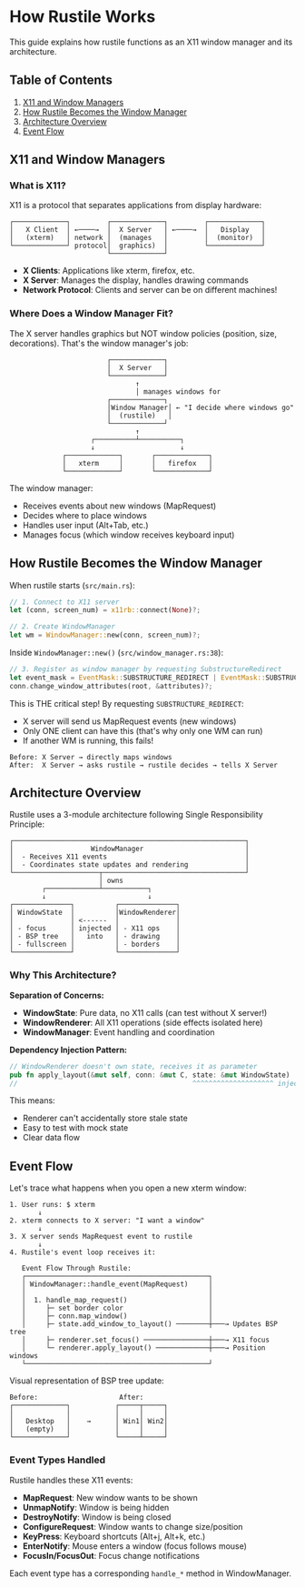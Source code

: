 # How Rustile Works

This guide explains how rustile functions as an X11 window manager and its architecture.

## Table of Contents

1. [X11 and Window Managers](#x11-and-window-managers)
2. [How Rustile Becomes the Window Manager](#how-rustile-becomes-the-window-manager)
3. [Architecture Overview](#architecture-overview)
4. [Event Flow](#event-flow)

## X11 and Window Managers

### What is X11?

X11 is a protocol that separates applications from display hardware:

```text
┌─────────────┐         ┌─────────────┐         ┌─────────────┐
│   X Client  │ ←────→  │  X Server   │ ←────→  │   Display   │
│   (xterm)   │ network │  (manages   │         │  (monitor)  │
└─────────────┘ protocol│  graphics)  │         └─────────────┘
                        └─────────────┘
```

- **X Clients**: Applications like xterm, firefox, etc.
- **X Server**: Manages the display, handles drawing commands
- **Network Protocol**: Clients and server can be on different machines!

### Where Does a Window Manager Fit?

The X server handles graphics but NOT window policies (position, size, decorations). That's the window manager's job:

```text
                        ┌─────────────┐
                        │  X Server   │
                        └─────────────┘
                               ↑
                               │ manages windows for
                        ┌─────────────┐
                        │Window Manager│ ← "I decide where windows go"
                        │  (rustile)   │
                        └─────────────┘
                               ↑
                    ┌──────────┴──────────┐
                    ↓                     ↓
             ┌─────────────┐       ┌─────────────┐
             │   xterm     │       │   firefox   │
             └─────────────┘       └─────────────┘
```

The window manager:

- Receives events about new windows (MapRequest)
- Decides where to place windows
- Handles user input (Alt+Tab, etc.)
- Manages focus (which window receives keyboard input)

## How Rustile Becomes the Window Manager

When rustile starts (`src/main.rs`):

```rust
// 1. Connect to X11 server
let (conn, screen_num) = x11rb::connect(None)?;

// 2. Create WindowManager
let wm = WindowManager::new(conn, screen_num)?;
```

Inside `WindowManager::new()` (`src/window_manager.rs:38`):

```rust
// 3. Register as window manager by requesting SubstructureRedirect
let event_mask = EventMask::SUBSTRUCTURE_REDIRECT | EventMask::SUBSTRUCTURE_NOTIFY;
conn.change_window_attributes(root, &attributes)?;
```

This is THE critical step! By requesting `SUBSTRUCTURE_REDIRECT`:

- X server will send us MapRequest events (new windows)
- Only ONE client can have this (that's why only one WM can run)
- If another WM is running, this fails!

```text
Before: X Server → directly maps windows
After:  X Server → asks rustile → rustile decides → tells X Server
```

## Architecture Overview

Rustile uses a 3-module architecture following Single Responsibility Principle:

```text
┌─────────────────────────────────────────────────────────┐
│                   WindowManager                         │
│  - Receives X11 events                                  │
│  - Coordinates state updates and rendering              │
└─────────────────────┬───────────────────────────────────┘
                      │ owns
        ┌─────────────┴───────────┐
        ↓                         ↓
┌──────────────┐          ┌──────────────┐
│ WindowState  │          │WindowRenderer│
│              │ <------  │              │
│ - focus      │ injected │ - X11 ops    │
│ - BSP tree   │   into   │ - drawing    │
│ - fullscreen │          │ - borders    │
└──────────────┘          └──────────────┘
```

### Why This Architecture?

**Separation of Concerns:**

- **WindowState**: Pure data, no X11 calls (can test without X server!)
- **WindowRenderer**: All X11 operations (side effects isolated here)
- **WindowManager**: Event handling and coordination

**Dependency Injection Pattern:**

```rust
// WindowRenderer doesn't own state, receives it as parameter
pub fn apply_layout(&mut self, conn: &mut C, state: &mut WindowState)
//                                           ^^^^^^^^^^^^^^^^^^^^ injected!
```

This means:

- Renderer can't accidentally store stale state
- Easy to test with mock state
- Clear data flow

## Event Flow

Let's trace what happens when you open a new xterm window:

```text
1. User runs: $ xterm
       ↓
2. xterm connects to X server: "I want a window"
       ↓
3. X server sends MapRequest event to rustile
       ↓
4. Rustile's event loop receives it:

   Event Flow Through Rustile:
   ┌─────────────────────────────────────────────┐
   │ WindowManager::handle_event(MapRequest)     │
   │                                             │
   │  1. handle_map_request()                    │
   │     ├─ set border color                     │
   │     ├─ conn.map_window()                    │
   │     ├─ state.add_window_to_layout() ────────┼───→ Updates BSP tree
   │     ├─ renderer.set_focus() ────────────────┼───→ X11 focus
   │     └─ renderer.apply_layout() ─────────────┼───→ Position windows
   └─────────────────────────────────────────────┘
```

Visual representation of BSP tree update:

```text
Before:                    After:
┌─────────────┐           ┌─────┬─────┐
│             │           │     │     │
│   Desktop   │    →      │ Win1│ Win2│
│   (empty)   │           │     │     │
└─────────────┘           └─────┴─────┘
```

### Event Types Handled

Rustile handles these X11 events:

- **MapRequest**: New window wants to be shown
- **UnmapNotify**: Window is being hidden
- **DestroyNotify**: Window is being closed
- **ConfigureRequest**: Window wants to change size/position
- **KeyPress**: Keyboard shortcuts (Alt+j, Alt+k, etc.)
- **EnterNotify**: Mouse enters a window (focus follows mouse)
- **FocusIn/FocusOut**: Focus change notifications

Each event type has a corresponding `handle_*` method in WindowManager.